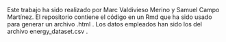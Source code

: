 Este trabajo ha sido realizado por Marc Valdivieso Merino y Samuel Campo Martínez. El repositorio contiene el código en un Rmd que ha sido usado para generar un archivo .html . Los datos empleados han sido los del archivo energy_dataset.csv .
